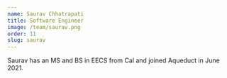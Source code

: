 ```yaml
---
name: Saurav Chhatrapati
title: Software Engineer
image: /team/saurav.png
order: 11
slug: saurav
---
```

Saurav has an MS and BS in EECS from Cal and joined Aqueduct in June 2021.